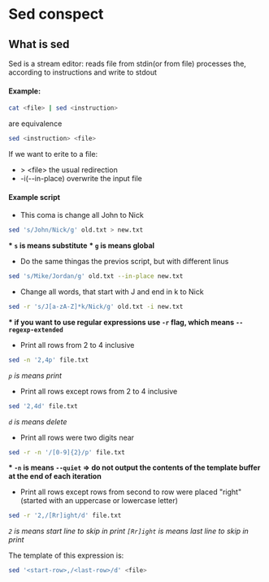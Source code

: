 # Sed conspect

## What is sed
Sed is a stream editor: reads file from stdin(or from file) processes the, according to instructions and write to stdout

#### Example:
``` bash
cat <file> | sed <instruction>
```
are equivalence
``` bash
sed <instruction> <file>
```

If we want to erite to a file:
- \> \<file\> the usual redirection
- -i(--in-place) overwrite the input file

#### Example script

* This coma is change all John to Nick
``` bash
sed 's/John/Nick/g' old.txt > new.txt
```
__\* `s` is means substitute__
__\* `g` is means global__

* Do the same thingas the previos script, but with different linus
``` bash
sed 's/Mike/Jordan/g' old.txt --in-place new.txt
```

* Change all words, that start with J and end in k to Nick
```bash
sed -r 's/J[a-zA-Z]*k/Nick/g' old.txt -i new.txt
```
__\* if you want to use regular expressions use `-r` flag, which means `--regexp-extended`__

* Print all rows from 2 to 4 inclusive
```bash
sed -n '2,4p' file.txt
```
_`p` is means print_

* Print all rows except rows from 2 to 4 inclusive
``` bash
sed '2,4d' file.txt
```
_`d` is means delete_

* Print all rows were two digits near
``` bash
sed -r -n '/[0-9]{2}/p' file.txt
```
__\* `-n` is means `--quiet` => do not output the contents of the template buffer at the end of each iteration__

* Print all rows except rows from second to row were placed "right"(started with an uppercase or lowercase letter)
``` bash
sed -r '2,/[Rr]ight/d' file.txt
```
_`2` is means start line to skip in print_
_`[Rr]ight` is means last line to skip in print_

The template of this expression is:
```bash
sed '<start-row>,/<last-row>/d' <file>
```

